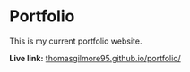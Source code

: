 <h1>Portfolio</h1>

<p>This is my current portfolio website.</p>

<p><b>Live link:</b> <a href="thomasgilmore95.github.io/portfolio/">thomasgilmore95.github.io/portfolio/</a></p>